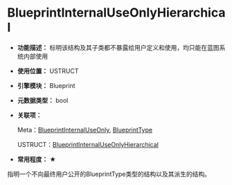 ﻿# BlueprintInternalUseOnlyHierarchical

- **功能描述：** 标明该结构及其子类都不暴露给用户定义和使用，均只能在蓝图系统内部使用

- **使用位置：** USTRUCT

- **引擎模块：** Blueprint

- **元数据类型：** bool

- **关联项：**

  Meta：[BlueprintInternalUseOnly](#Meta_Blueprint_BlueprintInternalUseOnly), [BlueprintType](#Meta_Blueprint_BlueprintType)

  USTRUCT：[BlueprintInternalUseOnlyHierarchical ](#Specifier_USTRUCT_Blueprint_BlueprintInternalUseOnlyHierarchical)

- **常用程度：** ★

指明一个不向最终用户公开的BlueprintType类型的结构以及其派生的结构。